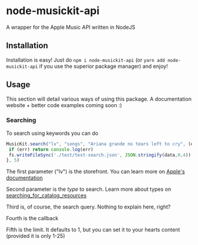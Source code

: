 # node-musickit-api
A wrapper for the Apple Music API written in NodeJS

## Installation
Installation is easy! Just do `npm i node-musickit-api` (or `yarn add node-musickit-api` if you use the superior package manager) and enjoy!

## Usage
This section will detail various ways of using this package. A documentation website + better code examples coming soon :)

### Searching
To search using keywords you can do

```js
MusicKit.search("lv", "songs", "Ariana grande no tears left to cry", (err, data) => {
 if (err) return console.log(err)
 fs.writeFileSync('./test/test-search.json', JSON.stringify(data,0,4))
}, 5)
```
The first parameter ("lv") is the storefront. You can learn more on [Apple's documentation](https://developer.apple.com/documentation/applemusicapi/storefronts_and_localization)

Second parameter is the *type* to search. Learn more about types on [searching_for_catalog_resources](https://developer.apple.com/documentation/applemusicapi/search_for_catalog_resources)

Third is, of course, the search query. Nothing to explain here, right?

Fourth is the callback

Fifth is the limit. It defaults to 1, but you can set it to your hearts content (provided it is only 1-25)